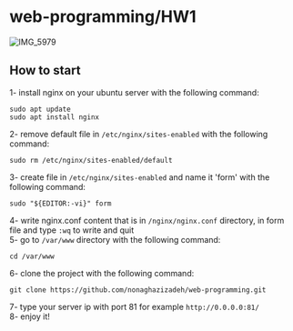 # web-programming/HW1
![IMG_5979](https://user-images.githubusercontent.com/59199865/138659512-b6aead5f-2f6e-43d6-885c-66b9fc4174fe.JPG)
## How to start
1- install nginx on your ubuntu server with the following command: </br>
```
sudo apt update
sudo apt install nginx
```
2- remove default file in `/etc/nginx/sites-enabled` with the following command: </br>
```
sudo rm /etc/nginx/sites-enabled/default
```
3- create file in `/etc/nginx/sites-enabled` and name it 'form' with the following command:</br>
```
sudo "${EDITOR:-vi}" form
```
4- write nginx.conf content that is in `/nginx/nginx.conf` directory, in form file and type `:wq` to write and quit  </br> 
5- go to `/var/www` directory with the following command: </br>
```
cd /var/www
```
6- clone the project with the following command: </br>
```
git clone https://github.com/nonaghazizadeh/web-programming.git
```
7- type your server ip with port 81 for example `http://0.0.0.0:81/` </br>
8- enjoy it!
